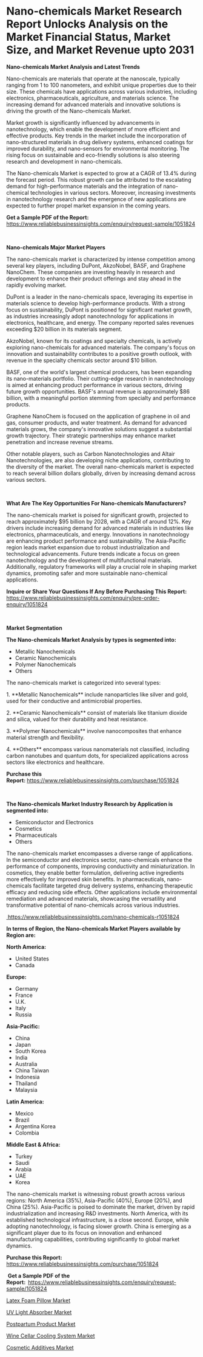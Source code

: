 <p><h1>Nano-chemicals Market Research Report Unlocks Analysis on the Market Financial Status, Market Size, and Market Revenue upto 2031</h1></p><p><strong>Nano-chemicals Market Analysis and Latest Trends</strong></p>
<p><p>Nano-chemicals are materials that operate at the nanoscale, typically ranging from 1 to 100 nanometers, and exhibit unique properties due to their size. These chemicals have applications across various industries, including electronics, pharmaceuticals, agriculture, and materials science. The increasing demand for advanced materials and innovative solutions is driving the growth of the Nano-chemicals Market.</p><p>Market growth is significantly influenced by advancements in nanotechnology, which enable the development of more efficient and effective products. Key trends in the market include the incorporation of nano-structured materials in drug delivery systems, enhanced coatings for improved durability, and nano-sensors for environmental monitoring. The rising focus on sustainable and eco-friendly solutions is also steering research and development in nano-chemicals.</p><p>The Nano-chemicals Market is expected to grow at a CAGR of 13.4% during the forecast period. This robust growth can be attributed to the escalating demand for high-performance materials and the integration of nano-chemical technologies in various sectors. Moreover, increasing investments in nanotechnology research and the emergence of new applications are expected to further propel market expansion in the coming years.</p></p>
<p><strong>Get a Sample PDF of the Report:&nbsp;</strong> <a href="https://www.reliablebusinessinsights.com/enquiry/request-sample/1051824?utm_campaign=1775&utm_medium=2&utm_source=Github&utm_content=ia&utm_term=18102024&utm_id=nano-chemicals">https://www.reliablebusinessinsights.com/enquiry/request-sample/1051824</a></p>
<p>&nbsp;</p>
<p><strong>Nano-chemicals Major Market Players</strong></p>
<p><p>The nano-chemicals market is characterized by intense competition among several key players, including DuPont, AkzoNobel, BASF, and Graphene NanoChem. These companies are investing heavily in research and development to enhance their product offerings and stay ahead in the rapidly evolving market.</p><p>DuPont is a leader in the nano-chemicals space, leveraging its expertise in materials science to develop high-performance products. With a strong focus on sustainability, DuPont is positioned for significant market growth, as industries increasingly adopt nanotechnology for applications in electronics, healthcare, and energy. The company reported sales revenues exceeding $20 billion in its materials segment.</p><p>AkzoNobel, known for its coatings and specialty chemicals, is actively exploring nano-chemicals for advanced materials. The company's focus on innovation and sustainability contributes to a positive growth outlook, with revenue in the specialty chemicals sector around $10 billion.</p><p>BASF, one of the world's largest chemical producers, has been expanding its nano-materials portfolio. Their cutting-edge research in nanotechnology is aimed at enhancing product performance in various sectors, driving future growth opportunities. BASF's annual revenue is approximately $86 billion, with a meaningful portion stemming from specialty and performance products.</p><p>Graphene NanoChem is focused on the application of graphene in oil and gas, consumer products, and water treatment. As demand for advanced materials grows, the company's innovative solutions suggest a substantial growth trajectory. Their strategic partnerships may enhance market penetration and increase revenue streams.</p><p>Other notable players, such as Carbon Nanotechnologies and Altair Nanotechnologies, are also developing niche applications, contributing to the diversity of the market. The overall nano-chemicals market is expected to reach several billion dollars globally, driven by increasing demand across various sectors.</p></p>
<p>&nbsp;</p>
<p><strong>What Are The Key Opportunities For Nano-chemicals Manufacturers?</strong></p>
<p><p>The nano-chemicals market is poised for significant growth, projected to reach approximately $95 billion by 2028, with a CAGR of around 12%. Key drivers include increasing demand for advanced materials in industries like electronics, pharmaceuticals, and energy. Innovations in nanotechnology are enhancing product performance and sustainability. The Asia-Pacific region leads market expansion due to robust industrialization and technological advancements. Future trends indicate a focus on green nanotechnology and the development of multifunctional materials. Additionally, regulatory frameworks will play a crucial role in shaping market dynamics, promoting safer and more sustainable nano-chemical applications.</p></p>
<p><strong>Inquire or Share Your Questions If Any Before Purchasing This Report:</strong> <a href="https://www.reliablebusinessinsights.com/enquiry/pre-order-enquiry/1051824?utm_campaign=1775&utm_medium=2&utm_source=Github&utm_content=ia&utm_term=18102024&utm_id=nano-chemicals">https://www.reliablebusinessinsights.com/enquiry/pre-order-enquiry/1051824</a></p>
<p>&nbsp;</p>
<p><strong>Market Segmentation</strong></p>
<p><strong>The Nano-chemicals Market Analysis by types is segmented into:</strong></p>
<p><ul><li>Metallic Nanochemicals</li><li>Ceramic Nanochemicals</li><li>Polymer Nanochemicals</li><li>Others</li></ul></p>
<p><p>The nano-chemicals market is categorized into several types: </p><p>1. **Metallic Nanochemicals** include nanoparticles like silver and gold, used for their conductive and antimicrobial properties.</p><p>  </p><p>2. **Ceramic Nanochemicals** consist of materials like titanium dioxide and silica, valued for their durability and heat resistance.</p><p>3. **Polymer Nanochemicals** involve nanocomposites that enhance material strength and flexibility.</p><p>4. **Others** encompass various nanomaterials not classified, including carbon nanotubes and quantum dots, for specialized applications across sectors like electronics and healthcare.</p></p>
<p><strong>Purchase this Report:&nbsp;</strong><a href="https://www.reliablebusinessinsights.com/purchase/1051824?utm_campaign=1775&utm_medium=2&utm_source=Github&utm_content=ia&utm_term=18102024&utm_id=nano-chemicals">https://www.reliablebusinessinsights.com/purchase/1051824</a></p>
<p>&nbsp;</p>
<p><strong>The Nano-chemicals Market Industry Research by Application is segmented into:</strong></p>
<p><ul><li>Semiconductor and Electronics</li><li>Cosmetics</li><li>Pharmaceuticals</li><li>Others</li></ul></p>
<p><p>The nano-chemicals market encompasses a diverse range of applications. In the semiconductor and electronics sector, nano-chemicals enhance the performance of components, improving conductivity and miniaturization. In cosmetics, they enable better formulation, delivering active ingredients more effectively for improved skin benefits. In pharmaceuticals, nano-chemicals facilitate targeted drug delivery systems, enhancing therapeutic efficacy and reducing side effects. Other applications include environmental remediation and advanced materials, showcasing the versatility and transformative potential of nano-chemicals across various industries.</p></p>
<p><a href="https://www.reliablebusinessinsights.com/nano-chemicals-r1051824?utm_campaign=1775&utm_medium=2&utm_source=Github&utm_content=ia&utm_term=18102024&utm_id=nano-chemicals">&nbsp;https://www.reliablebusinessinsights.com/nano-chemicals-r1051824</a></p>
<p><strong>In terms of Region, the Nano-chemicals Market Players available by Region are:</strong></p>
<p>
    <p> <strong> North America: </strong>
        <ul>
            <li>United States</li>
            <li>Canada</li>
        </ul>
        </p> 
    <p> <strong> Europe: </strong>
        <ul>
            <li>Germany</li>
            <li>France</li>
            <li>U.K.</li>
            <li>Italy</li>
            <li>Russia</li>
        </ul>
        </p> 
    <p> <strong> Asia-Pacific: </strong>
        <ul>
            <li>China</li>
            <li>Japan</li>
            <li>South Korea</li>
            <li>India</li>
            <li>Australia</li>
            <li>China Taiwan</li>
            <li>Indonesia</li>
            <li>Thailand</li>
            <li>Malaysia</li>
        </ul>
        </p> 
    <p> <strong> Latin America: </strong>
        <ul>
            <li>Mexico</li>
            <li>Brazil</li>
            <li>Argentina Korea</li>
            <li>Colombia</li>
        </ul>
        </p> 
    <p> <strong> Middle East & Africa: </strong>
        <ul>
            <li>Turkey</li>
            <li>Saudi</li>
            <li>Arabia</li>
            <li>UAE</li>
            <li>Korea</li>
        </ul>
    </p>
    </p>
<p><p>The nano-chemicals market is witnessing robust growth across various regions: North America (35%), Asia-Pacific (40%), Europe (20%), and China (25%). Asia-Pacific is poised to dominate the market, driven by rapid industrialization and increasing R&D investments. North America, with its established technological infrastructure, is a close second. Europe, while adopting nanotechnology, is facing slower growth. China is emerging as a significant player due to its focus on innovation and enhanced manufacturing capabilities, contributing significantly to global market dynamics.</p></p>
<p><strong>Purchase this Report: </strong><a href="https://www.reliablebusinessinsights.com/purchase/1051824?utm_campaign=1775&utm_medium=2&utm_source=Github&utm_content=ia&utm_term=18102024&utm_id=nano-chemicals">https://www.reliablebusinessinsights.com/purchase/1051824</a></p>
<p>&nbsp;<strong>Get a Sample PDF of the Report:&nbsp;&nbsp;</strong><a href="https://www.reliablebusinessinsights.com/enquiry/request-sample/1051824?utm_campaign=1775&utm_medium=2&utm_source=Github&utm_content=ia&utm_term=18102024&utm_id=nano-chemicals">https://www.reliablebusinessinsights.com/enquiry/request-sample/1051824</a></p>
<p><strong></strong></p>
<p><p><a href="https://www.linkedin.com/pulse/latex-foam-pillow-market-evolution-global-trends-regional-mqpsf?utm_campaign=1775&utm_medium=2&utm_source=Github&utm_content=ia&utm_term=18102024&utm_id=nano-chemicals">Latex Foam Pillow Market</a></p><p><a href="https://www.linkedin.com/pulse/analyzing-uv-light-absorber-market-dynamics-growth-drivers-forecasted-dbqaf?utm_campaign=1775&utm_medium=2&utm_source=Github&utm_content=ia&utm_term=18102024&utm_id=nano-chemicals">UV Light Absorber Market</a></p><p><a href="https://www.linkedin.com/pulse/postpartum-product-market-segmentation-geographical-regions-5innf?utm_campaign=1775&utm_medium=2&utm_source=Github&utm_content=ia&utm_term=18102024&utm_id=nano-chemicals">Postpartum Product Market</a></p><p><a href="https://www.linkedin.com/pulse/opportunities-challenges-wine-cellar-cooling-system-market-upahf?utm_campaign=1775&utm_medium=2&utm_source=Github&utm_content=ia&utm_term=18102024&utm_id=nano-chemicals">Wine Cellar Cooling System Market</a></p><p><a href="https://www.linkedin.com/pulse/global-cosmetic-additives-market-analysis-key-trends-future-projections-hox6f?utm_campaign=1775&utm_medium=2&utm_source=Github&utm_content=ia&utm_term=18102024&utm_id=nano-chemicals">Cosmetic Additives Market</a></p></p>